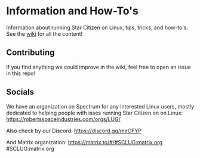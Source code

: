# Information and How-To's

Information about running Star Citizen on Linux, tips, tricks, and how-to's. See the [wiki](https://github.com/starcitizen-lug/information-howtos/wiki) for all the content!

## Contributing

If you find anything we could improve in the wiki, feel free to open an issue in this repo!

## Socials

We have an organization on Spectrum for any interested Linux users, mostly dedicated to helping people with isses running Star Citizen on on Linux:
https://robertsspaceindustries.com/orgs/LUG/ 

Also check by our Discord:
https://discord.gg/meCFYP

And Matrix organization:
https://matrix.to/#/#SCLUG:matrix.org
#SCLUG:matrix.org

